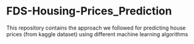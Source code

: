 # FDS-Housing-Prices_Prediction
This repository contains the approach we followed for predicting house prices (from kaggle dataset) using different machine learning algorithms
